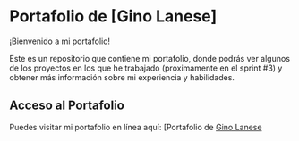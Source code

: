 # Portafolio de [Gino Lanese]

¡Bienvenido a mi portafolio!

Este es un repositorio que contiene mi portafolio, donde podrás ver algunos de los proyectos en los que he trabajado (proximamente en el sprint #3) y obtener más información sobre mi experiencia y habilidades.

## Acceso al Portafolio

Puedes visitar mi portafolio en línea aquí: [Portafolio de [Gino Lanese](https://ginolanese.github.io/portfolio/)



